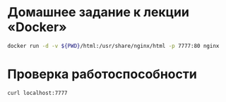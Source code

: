 # Домашнее задание к лекции «Docker»

```bash
docker run -d -v ${PWD}/html:/usr/share/nginx/html -p 7777:80 nginx
```
# Проверка работоспособности

```bash
curl localhost:7777
```
